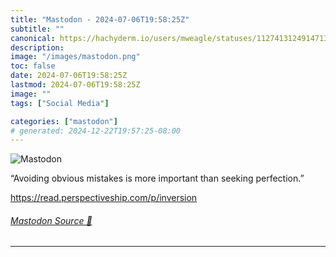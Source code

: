 ```yaml
---
title: "Mastodon - 2024-07-06T19:58:25Z"
subtitle: ""
canonical: https://hachyderm.io/users/mweagle/statuses/112741312491471394
description:
image: "/images/mastodon.png"
toc: false
date: 2024-07-06T19:58:25Z
lastmod: 2024-07-06T19:58:25Z
image: ""
tags: ["Social Media"]

categories: ["mastodon"]
# generated: 2024-12-22T19:57:25-08:00
---
```

![Mastodon](/images/mastodon.png)

<p>“Avoiding obvious mistakes is more important than seeking perfection.”</p><p><a href="https://read.perspectiveship.com/p/inversion" target="_blank" rel="nofollow noopener noreferrer" translate="no"><span class="invisible">https://</span><span class="ellipsis">read.perspectiveship.com/p/inv</span><span class="invisible">ersion</span></a></p>


###### [Mastodon Source 🐘](https://hachyderm.io/@mweagle/112741312491471394)

___
